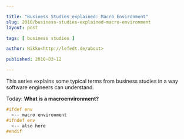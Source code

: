 ```yaml
---

title: "Business Studies explained: Macro Environment"
slug: 2010/business-studies-explained-macro-environment
layout: post

tags: [ business studies ]

author: Nikku<http://lefedt.de/about>

published: 2010-03-12

---
```



This series explains some typical terms from business studies in a way software engineers can understand.

Today: __What is a macroenvironment?__

```c
#ifdef env
  <-- macro environment
#ifndef env
  <-- also here
#endif
```